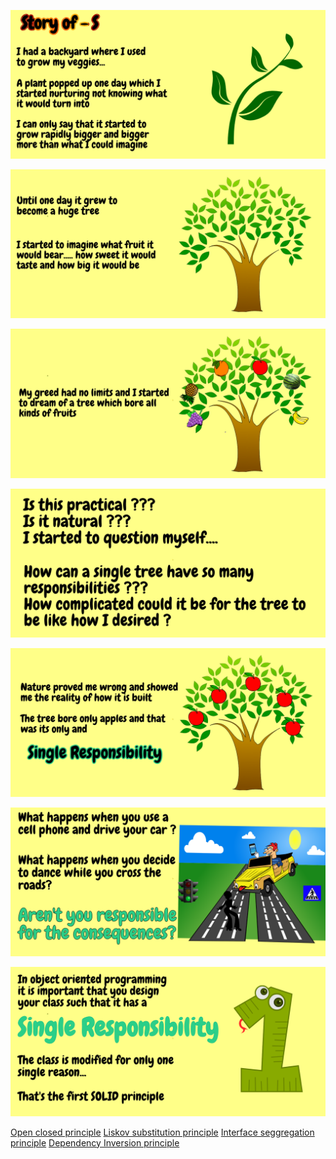 
![](SOLID/SingleResponsibility/S-1.png)


![](SOLID/SingleResponsibility/S-2.png)


![](SOLID/SingleResponsibility/S-3.png)


![](SOLID/SingleResponsibility/S-4.png)


![](SOLID/SingleResponsibility/S-5.png)


![](SOLID/SingleResponsibility/S-6.png)


![](SOLID/SingleResponsibility/S-7.png)



[Open closed principle](https://github.com/raghuram-gs/SOLID_Principles/blob/master/SingleResponsibility.md)
[Liskov substitution principle](https://github.com/raghuram-gs/SOLID_Principles/blob/master/SingleResponsibility.md)
[Interface seggregation principle](https://github.com/raghuram-gs/SOLID_Principles/blob/master/SingleResponsibility.md)
[Dependency Inversion principle](https://github.com/raghuram-gs/SOLID_Principles/blob/master/SingleResponsibility.md)
